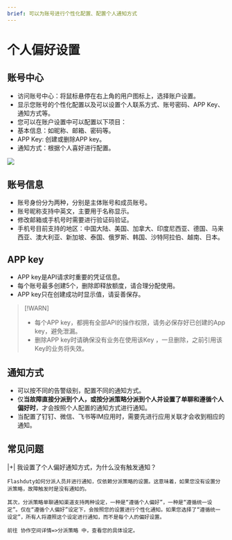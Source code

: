 ```yaml
---
brief: 可以为账号进行个性化配置、配置个人通知方式
---
```


# 个人偏好设置

## 账号中心
- 访问账号中心：将鼠标悬停在右上角的用户图标上，选择账户设置。
- 显示您账号的个性化配置以及可以设置个人联系方式、账号密码、APP Key、通知方式等。
- 您可以在账户设置中可以配置以下项目：
- 基本信息：如昵称、邮箱、密码等。
- APP Key: 创建或删除APP key。
- 通知方式：根据个人喜好进行配置。

![](https://fc.3ti.site/zh/flashduty/conf/preference/1.avif)

## 账号信息
- 账号身份分为两种，分别是主体账号和成员账号。
- 账号昵称支持中英文，主要用于名称显示。
- 修改邮箱或手机号时需要进行验证码验证。
- 手机号目前支持的地区：中国大陆、美国、加拿大、印度尼西亚、德国、马来西亚、澳大利亚、新加坡、泰国、俄罗斯、韩国、沙特阿拉伯、越南、日本。

## APP key
- APP key是API请求时重要的凭证信息。
- 每个账号最多创建5个，删除即释放额度，请合理分配使用。
- APP key只在创建成功时显示值，请妥善保存。

> [!WARN]
> - 每个APP key，都拥有全部API的操作权限，请务必保存好已创建的App key，避免泄漏。
> - 删除APP key时请确保没有业务在使用该Key ，一旦删除，之前引用该Key的业务将失效。

## 通知方式
- 可以按不同的告警级别，配置不同的通知方式。
- 仅**当故障直接分派到个人，或按分派策略分派到个人并设置了单聊和遵循个人偏好时**，才会按照个人配置的通知方式进行通知。
- 当配置了钉钉、微信、飞书等IM应用时，需要先进行应用关联才会收到相应的通知。

## 常见问题

|+| 我设置了个人偏好通知方式，为什么没有触发通知？

    Flashduty如何分派人员并进行通知，仅依赖分派策略的设置。这意味着，如果您没有设置分派策略，故障触发时是没有通知的。

    其次，分派策略单聊通知渠道支持两种设定，一种是“遵循个人偏好”，一种是“遵循统一设定”。仅在“遵循个人偏好”设定下，会按照您的设置进行个性化通知。如果您选择了“遵循统一设定”，所有人将遵照这个设定进行通知，而不是每个人的偏好设置。

    前往 协作空间详情=>分派策略 中，查看您的具体设定。